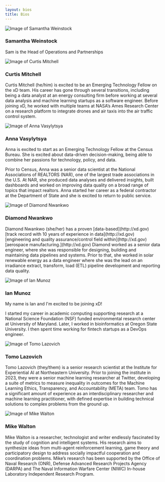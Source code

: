 ```yaml
---
layout: bios
title: Bios
---
```

<div>
<img id="attptgXIhrtZAHqE8" alt="Image of Samantha Weinstock" src="https://v5.airtableusercontent.com/v2/23/23/1702951200000/W9VMthB_mZGupFnGx2fmwA/MJPjHbopvgGcrKn2Hllz-0KlnrRvZXdYGKbufyOiqdzIioU3br9LOuB1kXFWTH_rCi4LaLNia28x2OKbOpQJXoWQ0uVmlUdawm9hlyzKAxsUG2W0trdF7iMTsJKC6fk-8gogycuSVI0ohSJNs_pQ_w/lh2u4XB2eKW9zt72u1lWpb5HxtrPj_bbgc9VYAZQsaI" />
<h3>Samantha Weinstock</h3>
<p>Sam is the Head of Operations and Partnerships
</p>
</div>
<div>
<img id="attzMv5LoQkfN8oSs" alt="Image of Curtis Mitchell" src="https://v5.airtableusercontent.com/v2/23/23/1702951200000/EEV7jsud1oZ3RkDaPLPBYg/sbbl1H_vqQPjElNANW20bjAHt5Ye6lPWsWMS7WC0SNyq1QH6a5IM8-6SThcQrYiOzMPhnsdvH9agN4nGEo9sZmIKZOkgH9kAmxwHekVNsdX5LzXAGf4Te1vZYBqlT3CcP9E4zb9rK229MUqnT_hNoSEo5v6U-EcTPjHJG53E3X4/3kNlIhi6vR2O4soFafoCZ1v-oPJ4XmOsHLdW_3lq7ko" />
<h3>Curtis Mitchell</h3>
<p>Curtis Mitchell (he/him) is excited to be an
Emerging Technology Fellow on the xD team.
His career has gone through several transitions,
including being a data analyst at an energy
consulting firm before working at several data
analysis and machine learning startups as a
software engineer. Before joining xD, he worked
with multiple teams at NASA’s Ames Research
Center on a research platform to integrate
drones and air taxis into the air traffic control
system.
</p>
</div>
<div>
<img id="attoZc4P4TFYJW2aW" alt="Image of Anna Vasylytsya" src="https://v5.airtableusercontent.com/v2/23/23/1702951200000/7ZVnYIInEniOWEvIC1UFpw/mUK8sNBQvKh0Avo2PInZqU3HTJsyl2F5Mt1HBIg7XuCVrhzsesC3F27S0aP45uWrbgBFSuzAowsEwK_zHncVat1g5zGBKGqmcASDA93B0OL-wUw7F8tAjWy_PyiiaUDNPcwxpZrQ2dSgzhMspFQDgjkPeUg1V-4kR7hrOONMyNY/Ec2YA_oupGbvVEAPxLBSuINd3aXgzqyuNC268VJDP5o" />
<h3>Anna Vasylytsya</h3>
<p>Anna is excited to start as an Emerging Technology
Fellow at the Census Bureau. She is excited about
data-driven decision-making, being able to combine
her passions for technology, policy, and data.

Prior to Census, Anna was a senior data scientist at
the National Associations of REALTORS (NAR), one of
the largest trade associations in the U.S. At NAR, she
produced data analyses and delivered insights, built
dashboards and worked on improving data quality on
a broad range of topics that impact realtors. Anna
started her career as a federal contractor at the
Department of State and she is excited to return to
public service.
</p>
</div>
<div>
<img id="attW7Ep5zdBwxFzzB" alt="Image of Diamond Nwankwo" src="https://v5.airtableusercontent.com/v2/23/23/1702951200000/pP7vU7qSYfc7YTUwDpiSCg/Jg0SqoSaSewytrRsba89RnD23tmVA1HbzKpwcnSOUO0hMzhgkDOAjL7SUjyDrGThu9viDYcu15d1B5RDYV_vuzfikwdsd7L8sKNgmtFqv-WAKj3xX8FzCxLdi_IrJLlhnflB4vN62EcSPISZjxlRUVPZCFt9lOH2wE_qrfo-tBg/cmPj7_aol3PQ0j9y35PcuOq6giqWOxL5XGj0v5xHCZE" />
<h3>Diamond Nwankwo</h3>
<p>Diamond Nwankwo (she/her) has a proven [data-based](http://xd.gov)
[track record with 10 years of experience in data](http://xd.gov)
[engineering and quality assurance/control field within](http://xd.gov)
[aerospace manufacturing.](http://xd.gov) Diamond worked as a senior
data engineer, where she was responsible for designing,
building and maintaining data pipelines and systems.
Prior to that, she worked in solar renewable energy as a
data engineer where she was the lead on an irradiance
extract, transform, load (ETL) pipeline development and
reporting data quality.
</p>
</div>
<div>
<img id="attlQoVOY2bfunFKj" alt="Image of Ian Munoz" src="https://v5.airtableusercontent.com/v2/23/23/1702951200000/O8-Y50mwKT47hCjOul077Q/GKE-5Ho65uZmrRBrL4wfN1S0aXdzwz7JFVkuYTl_XsJoKBKErNsZ0nPeICL1FGkn3n5DYThw97HluAtXshuJlh9QgVZqVA99ce1bmHntv-DYmfOHufl-vsJxqZtWYoMcFxxNFZUrj_DKxMbuPqzl5p-jfwZmuKTOmj3_r3rtt2E/uzAs1m-UhKenomi3CdAEx9g7z2Emk1YFfL1xHgdiq9k" />
<h3>Ian Munoz</h3>
<p>My name is Ian and I'm excited to be joining xD!

I started my career in academic computing
supporting research at a National Science
Foundation (NSF) funded environmental research
center at University of Maryland. Later, I worked in
bioinformatics at Oregon State University. I then
spent time working for fintech startups as a
DevOps engineer.
</p>
</div>
<div>
<img id="attR760W90B7VP511" alt="Image of Tomo Lazovich" src="https://v5.airtableusercontent.com/v2/23/23/1702951200000/fnGIF4hlz5-uRNkFo1IJ7Q/iBZeCNPtVp89q6oQnrf06tHRohNmQwFeYPKZwAWowrVHp37MfzQak7sVcLRByL5DRI48DyNe805LfZ4w1r710RWIg70B1GbWfRSeMlEcQQnfANALke3j9dDH5UUJ1dfZed5H6Fx_ykSkamWZfokSCbBlIU8ugCG3VS6xXfsMe0k/nBTxn1iIoVH3VskAmyspLsXQEUI0xNd1nPmcaEfPu7E" />
<h3>Tomo Lazovich</h3>
<p>Tomo Lazovich (they/them) is a senior research scientist at the
Institute for Experiential AI at Northeastern University. Prior to
joining the institute in 2023, they were a senior machine
learning researcher at Twitter, developing a suite of metrics to
measure inequality in outcomes for the Machine Learning
Ethics, Transparency, and Accountability (META) team. Tomo
has a significant amount of experience as an interdisciplinary
researcher and machine learning practitioner, with defined
expertise in building technical solutions to complex problems
from the ground up.
</p>
</div>
<div>
<img id="attROSxw6AXAkJppo" alt="Image of Mike Walton" src="https://v5.airtableusercontent.com/v2/23/23/1702951200000/D_gu8UKRdl8OME-ns8ucLA/mGViR5CVfhc_IIZQ93hLKsiGnpmFpdqL1vyubF6wuPKus8GOIWFQc1XXxAvTm5gJ-iMkSFdFNt_sz4xcYgmlYovUEP-FtwFi_V15nrq7EeE9Dgu-VU5J-4VgsYwKGRixkbINS3MZULcxiP9mV0LGDwTRftpX3eNps_uihmWUsZI/-pg9hxoUBaobojubHvUqXQsOkGKu9rBOBsXh-UlyC3U" />
<h3>Mike Walton</h3>
<p>Mike Walton is a researcher, technologist and
writer endlessly fascinated by the study of
cognition and intelligent systems. His research
aims to synthesize ideas from multi-agent
reinforcement learning, game theory and
participatory design to address socially impactful
cooperation and coordination problems. Mike’s
research has been supported by the Office of Naval
Research (ONR), Defense Advanced Research
Projects Agency (DARPA) and The Naval
Information Warfare Center (NIWC) In-house
Laboratory Independent Research Program.
</p>
</div>